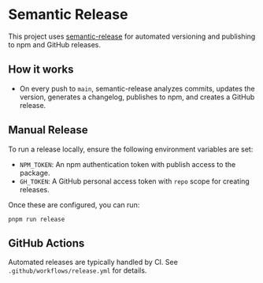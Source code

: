 # Semantic Release

This project uses [semantic-release](https://semantic-release.gitbook.io/) for automated versioning and publishing to npm and GitHub releases.

## How it works
- On every push to `main`, semantic-release analyzes commits, updates the version, generates a changelog, publishes to npm, and creates a GitHub release.

## Manual Release
To run a release locally, ensure the following environment variables are set:
- `NPM_TOKEN`: An npm authentication token with publish access to the package.
- `GH_TOKEN`: A GitHub personal access token with `repo` scope for creating releases.

Once these are configured, you can run:

```
pnpm run release
```

## GitHub Actions
Automated releases are typically handled by CI. See `.github/workflows/release.yml` for details.

